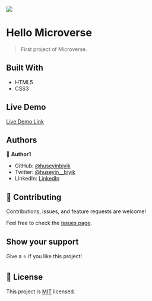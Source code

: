 ![](https://img.shields.io/badge/Microverse-blueviolet)

# Hello Microverse

> First project of Microverse.


## Built With

- HTML5
- CSS3

## Live Demo

[Live Demo Link](https://huseyinbiyik.github.io/Hello-Microverse/)



## Authors

👤 **Author1**

- GitHub: [@huseyinbiyik](https://github.com/huseyinbiyik)
- Twitter: [@huseyin__biyik](https://twitter.com/huseyin__biyik)
- LinkedIn: [LinkedIn](https://www.linkedin.com/in/huseyin-b%C4%B1y%C4%B1k/)

## 🤝 Contributing

Contributions, issues, and feature requests are welcome!

Feel free to check the [issues page](../../issues/).

## Show your support

Give a ⭐️ if you like this project!

## 📝 License

This project is [MIT](./MIT.md) licensed.
